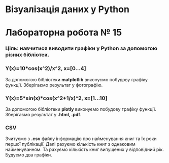 # Візуалізація даних у Python
# Лабораторна робота № 15
### Ціль: навчитися виводити графіки у Python за допомогою різних бібліотек.

### Y(x)=10*cos(x^2)/x^2, x=[0...4]

За допомогою бібліотеки __matplotlib__ виконуємо побудову графіку функції. Зберігаємо результат у фотографію.

### Y(x)=5*sin(x)*cos(x^2+1/x)^2, x=[1...10]

За допомогою бібліотеки __plotly__ виконуємо побудову графіку функції. Зберігаємо результат у __.html, .pdf__.

### CSV

Зчитуємо з __.csv__ файлу інформацію про найменування книг та їх роки першої публікації.
Далі рахуємо кількість книг з однаковим найменуванням. Та рахуємо кількість книг випущених у відповідний рік.
Будуємо два графіки.

